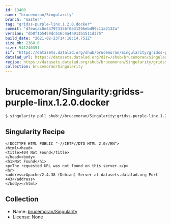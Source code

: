 ```yaml
---
id: 13400
name: "brucemoran/Singularity"
branch: "master"
tag: "gridss-purple-linx.1.2.0.docker"
commit: "d7eacac0e447973156f0e31296ebd99c11a2132a"
version: "db0f1b5459dc516c4a4a913b1511d375"
build_date: "2021-02-23T14:18:14.751Z"
size_mb: 2360.0
size: 941240351
sif: "https://datasets.datalad.org/shub/brucemoran/Singularity/gridss-purple-linx.1.2.0.docker/2021-02-23-d7eacac0-db0f1b54/db0f1b5459dc516c4a4a913b1511d375.sif"
datalad_url: https://datasets.datalad.org?dir=/shub/brucemoran/Singularity/gridss-purple-linx.1.2.0.docker/2021-02-23-d7eacac0-db0f1b54/
recipe: https://datasets.datalad.org/shub/brucemoran/Singularity/gridss-purple-linx.1.2.0.docker/2021-02-23-d7eacac0-db0f1b54/Singularity
collection: brucemoran/Singularity
---
```


# brucemoran/Singularity:gridss-purple-linx.1.2.0.docker

```bash
$ singularity pull shub://brucemoran/Singularity:gridss-purple-linx.1.2.0.docker
```

## Singularity Recipe

```singularity
<!DOCTYPE HTML PUBLIC "-//IETF//DTD HTML 2.0//EN">
<html><head>
<title>404 Not Found</title>
</head><body>
<h1>Not Found</h1>
<p>The requested URL was not found on this server.</p>
<hr>
<address>Apache/2.4.38 (Debian) Server at datasets.datalad.org Port 443</address>
</body></html>
```

## Collection

 - Name: [brucemoran/Singularity](https://github.com/brucemoran/Singularity)
 - License: None


